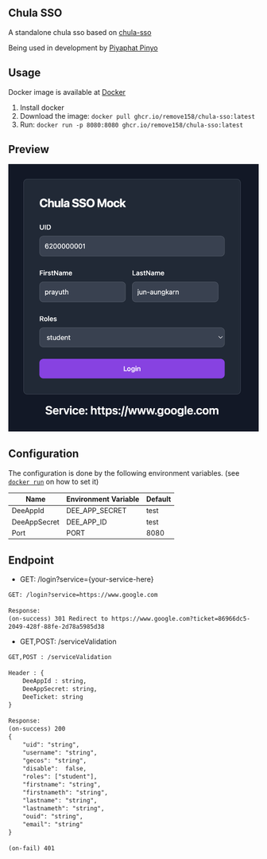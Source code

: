 ## Chula SSO
A standalone chula sso based on [chula-sso](https://account.it.chula.ac.th/wiki/doku.php?id=how_does_it_work)

Being used in development by [Piyaphat Pinyo](https://www.github.com/remove158)

## Usage

Docker image is available at [Docker](https://github.com/remove158/chula-sso/pkgs/container/chula-sso)

1. Install docker
2. Download the image: `docker pull ghcr.io/remove158/chula-sso:latest`
3. Run: `docker run -p 8080:8080 ghcr.io/remove158/chula-sso:latest`

## Preview
![img](./preview-1.png)

## Configuration

The configuration is done by the following environment variables. (see [`docker run`](https://docs.docker.com/engine/reference/commandline/run/#set-environment-variables--e---env---env-file) on how to set it)

| Name  | Environment Variable | Default |
|-------|----------------------|---------|
| DeeAppId | DEE_APP_SECRET             | test   |
| DeeAppSecret | DEE_APP_ID     | test |
|Port   | PORT                 | 8080    |

## Endpoint
- GET: /login?service={your-service-here}
```
GET: /login?service=https://www.google.com

Response: 
(on-success) 301 Redirect to https://www.google.com?ticket=86966dc5-2049-428f-88fe-2d78a5985d38
```
- GET,POST: /serviceValidation

```
GET,POST : /serviceValidation

Header : {
	DeeAppId : string, 
	DeeAppSecret: string, 
	DeeTicket: string
}

Response: 
(on-success) 200
{ 
	"uid": "string",
	"username": "string",
	"gecos": "string",
	"disable":  false,
	"roles": ["student"],
	"firstname": "string",
	"firstnameth": "string",
	"lastname": "string",
	"lastnameth": "string",
	"ouid": "string",
	"email": "string"
}

(on-fail) 401

```